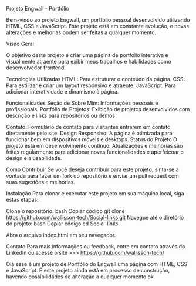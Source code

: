 Projeto Engwall - Portfólio

Bem-vindo ao projeto Engwall, um portfólio pessoal desenvolvido utilizando HTML, CSS e JavaScript. Este projeto está em constante evolução, e novas alterações e melhorias podem ser feitas a qualquer momento.


Visão Geral

O objetivo deste projeto é criar uma página de portfólio interativa e visualmente atraente para exibir meus trabalhos e habilidades como desenvolvedor frontend.


Tecnologias Utilizadas
HTML: Para estruturar o conteúdo da página.
CSS: Para estilizar e criar um layout responsivo e atraente.
JavaScript: Para adicionar interatividade e dinamismo à página.

Funcionalidades
Seção de Sobre Mim: Informações pessoais e profissionais.
Portfólio de Projetos: Exibição de projetos desenvolvidos com descrição e links para repositórios ou demos.

Contato: Formulário de contato para visitantes entrarem em contato diretamente pelo site.
Design Responsivo: A página é otimizada para funcionar bem em dispositivos móveis e desktops.
Status do Projeto
O projeto está em desenvolvimento contínuo. Atualizações e melhorias são feitas regularmente para adicionar novas funcionalidades e aperfeiçoar o design e a usabilidade.

Como Contribuir
Se você deseja contribuir para este projeto, sinta-se à vontade para fazer um fork do repositório e enviar um pull request com suas sugestões e melhorias.


Instalação
Para clonar e executar este projeto em sua máquina local, siga estas etapas:

Clone o repositório:
bash
Copiar código
git clone https://github.com/wallisson-tech/Social-links.git
Navegue até o diretório do projeto:
bash
Copiar código
cd Social-links

Abra o arquivo index.html em seu navegador.

Contato
Para mais informações ou feedback, entre em contato através do LinkedIn ou acesse o site >>> https://github.com/wallisson-tech/

Olá esse é um projeto de Portfólio do Engwall uma página com HTML, CSS é JavaScript.
É este projeto ainda está em processo de construção, havendo possibilidades de alteração a qualquer momento.ok.
